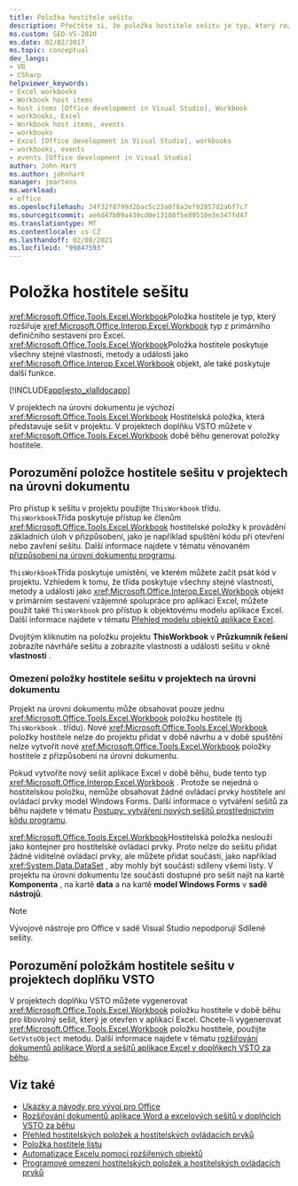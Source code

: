```yaml
---
title: Položka hostitele sešitu
description: Přečtěte si, že položka hostitele sešitu je typ, který rozšiřuje typ sešitu z primárního definičního sestavení pro aplikaci Microsoft Excel.
ms.custom: SEO-VS-2020
ms.date: 02/02/2017
ms.topic: conceptual
dev_langs:
- VB
- CSharp
helpviewer_keywords:
- Excel workbooks
- Workbook host items
- host items [Office development in Visual Studio], Workbook
- workbooks, Excel
- Workbook host items, events
- workbooks
- Excel [Office development in Visual Studio], workbooks
- workbooks, events
- events [Office development in Visual Studio]
author: John-Hart
ms.author: johnhart
manager: jmartens
ms.workload:
- office
ms.openlocfilehash: 24f32f8799d2bac5c23a0f8a2ef92857d2a6f7c7
ms.sourcegitcommit: ae6d47b09a439cd0e13180f5e89510e3e347fd47
ms.translationtype: MT
ms.contentlocale: cs-CZ
ms.lasthandoff: 02/08/2021
ms.locfileid: "99847593"
---
```

# <a name="workbook-host-item"></a>Položka hostitele sešitu
  <xref:Microsoft.Office.Tools.Excel.Workbook>Položka hostitele je typ, který rozšiřuje <xref:Microsoft.Office.Interop.Excel.Workbook> typ z primárního definičního sestavení pro Excel. <xref:Microsoft.Office.Tools.Excel.Workbook>Položka hostitele poskytuje všechny stejné vlastnosti, metody a události jako <xref:Microsoft.Office.Interop.Excel.Workbook> objekt, ale také poskytuje další funkce.

 [!INCLUDE[appliesto_xlalldocapp](../vsto/includes/appliesto-xlalldocapp-md.md)]

 V projektech na úrovni dokumentu je výchozí <xref:Microsoft.Office.Tools.Excel.Workbook> Hostitelská položka, která představuje sešit v projektu. V projektech doplňku VSTO můžete v <xref:Microsoft.Office.Tools.Excel.Workbook> době běhu generovat položky hostitele.

## <a name="understand-the-workbook-host-item-in-document-level-projects"></a>Porozumění položce hostitele sešitu v projektech na úrovni dokumentu
 Pro přístup k sešitu v projektu použijte `ThisWorkbook` třídu. `ThisWorkbook`Třída poskytuje přístup ke členům <xref:Microsoft.Office.Tools.Excel.Workbook> hostitelské položky k provádění základních úloh v přizpůsobení, jako je například spuštění kódu při otevření nebo zavření sešitu. Další informace najdete v tématu věnovaném [přizpůsobení na úrovni dokumentu programu](../vsto/programming-document-level-customizations.md).

 `ThisWorkbook`Třída poskytuje umístění, ve kterém můžete začít psát kód v projektu. Vzhledem k tomu, že třída poskytuje všechny stejné vlastnosti, metody a události jako <xref:Microsoft.Office.Interop.Excel.Workbook> objekt v primárním sestavení vzájemné spolupráce pro aplikaci Excel, můžete použít také `ThisWorkbook` pro přístup k objektovému modelu aplikace Excel. Další informace najdete v tématu [Přehled modelu objektů aplikace Excel](../vsto/excel-object-model-overview.md).

 Dvojitým kliknutím na položku projektu **ThisWorkbook** v **Průzkumník řešení** zobrazíte návrháře sešitu a zobrazíte vlastnosti a události sešitu v okně **vlastnosti** .

### <a name="limitations-of-the-workbook-host-item-in-document-level-projects"></a>Omezení položky hostitele sešitu v projektech na úrovni dokumentu
 Projekt na úrovni dokumentu může obsahovat pouze jednu <xref:Microsoft.Office.Tools.Excel.Workbook> položku hostitele (tj `ThisWorkbook` . třídu). Nové <xref:Microsoft.Office.Tools.Excel.Workbook> položky hostitele nelze do projektu přidat v době návrhu a v době spuštění nelze vytvořit nové <xref:Microsoft.Office.Tools.Excel.Workbook> položky hostitele z přizpůsobení na úrovni dokumentu.

 Pokud vytvoříte nový sešit aplikace Excel v době běhu, bude tento typ <xref:Microsoft.Office.Interop.Excel.Workbook> . Protože se nejedná o hostitelskou položku, nemůže obsahovat žádné ovládací prvky hostitele ani ovládací prvky model Windows Forms. Další informace o vytváření sešitů za běhu najdete v tématu [Postupy: vytváření nových sešitů prostřednictvím kódu programu](../vsto/how-to-programmatically-create-new-workbooks.md).

 <xref:Microsoft.Office.Tools.Excel.Workbook>Hostitelská položka neslouží jako kontejner pro hostitelské ovládací prvky. Proto nelze do sešitu přidat žádné viditelné ovládací prvky, ale můžete přidat součásti, jako například <xref:System.Data.DataSet> , aby mohly být součásti sdíleny všemi listy. V projektu na úrovni dokumentu lze součásti dostupné pro sešit najít na kartě **Komponenta** , na kartě **data** a na kartě **model Windows Forms** v **sadě nástrojů**.

> [!NOTE]
> Vývojové nástroje pro Office v sadě Visual Studio nepodporují Sdílené sešity.

## <a name="understand-workbook-host-items-in-vsto-add-in-projects"></a>Porozumění položkám hostitele sešitu v projektech doplňku VSTO
 V projektech doplňku VSTO můžete vygenerovat <xref:Microsoft.Office.Tools.Excel.Workbook> položku hostitele v době běhu pro libovolný sešit, který je otevřen v aplikaci Excel. Chcete-li vygenerovat <xref:Microsoft.Office.Tools.Excel.Workbook> položku hostitele, použijte `GetVstoObject` metodu. Další informace najdete v tématu [rozšiřování dokumentů aplikace Word a sešitů aplikace Excel v doplňkech VSTO za běhu](../vsto/extending-word-documents-and-excel-workbooks-in-vsto-add-ins-at-run-time.md).

## <a name="see-also"></a>Viz také
- [Ukázky a návody pro vývoj pro Office](../vsto/office-development-samples-and-walkthroughs.md)
- [Rozšiřování dokumentů aplikace Word a excelových sešitů v doplňcích VSTO za běhu](../vsto/extending-word-documents-and-excel-workbooks-in-vsto-add-ins-at-run-time.md)
- [Přehled hostitelských položek a hostitelských ovládacích prvků](../vsto/host-items-and-host-controls-overview.md)
- [Položka hostitele listu](../vsto/worksheet-host-item.md)
- [Automatizace Excelu pomocí rozšířených objektů](../vsto/automating-excel-by-using-extended-objects.md)
- [Programové omezení hostitelských položek a hostitelských ovládacích prvků](../vsto/programmatic-limitations-of-host-items-and-host-controls.md)
